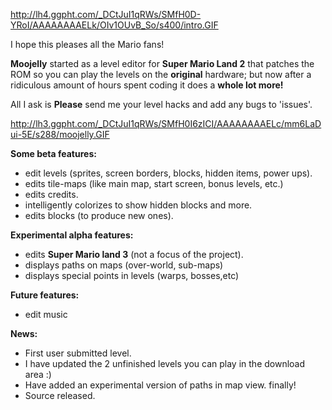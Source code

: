 http://lh4.ggpht.com/_DCtJuI1qRWs/SMfH0D-YRoI/AAAAAAAAELk/OIv1OUvB_So/s400/intro.GIF

I hope this pleases all the Mario fans!

**Moojelly** started as a level editor for **Super Mario Land 2** that patches the ROM so you can play the levels on the **original** hardware; but now after a ridiculous amount of hours spent coding it does a **whole lot more!**

All I ask is **Please** send me your level hacks and add any bugs to 'issues'.

http://lh3.ggpht.com/_DCtJuI1qRWs/SMfH0I6zICI/AAAAAAAAELc/mm6LaDui-5E/s288/moojelly.GIF

**Some beta features:**

  * edit levels (sprites, screen borders, blocks, hidden items, power ups).
  * edits tile-maps (like main map, start screen, bonus levels, etc.)
  * edits credits.
  * intelligently colorizes to show hidden blocks and more.
  * edits blocks (to produce new ones).

**Experimental alpha features:**

  * edits **Super Mario land 3** (not a focus of the project).
  * displays paths on maps (over-world, sub-maps)
  * displays special points in levels (warps, bosses,etc)

**Future features:**

  * edit music

**News:**
  * First user submitted level.
  * I have updated the 2 unfinished levels you can play in the download area :)
  * Have added an experimental version of paths in map view. finally!
  * Source released.